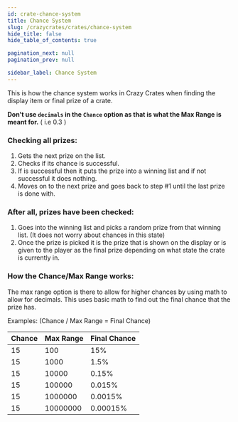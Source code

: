 ```yaml
---
id: crate-chance-system
title: Chance System
slug: /crazycrates/crates/chance-system
hide_title: false
hide_table_of_contents: true

pagination_next: null
pagination_prev: null

sidebar_label: Chance System
---
```


This is how the chance system works in Crazy Crates when finding the display item or final prize of a crate.

**Don't use `decimals` in the `Chance` option as that is what the Max Range is meant for.** ( i.e 0.3 )

### Checking all prizes:
1. Gets the next prize on the list.
2. Checks if its chance is successful.
3. If is successful then it puts the prize into a winning list and if not successful it does nothing.
4. Moves on to the next prize and goes back to step #1 until the last prize is done with.

### After all, prizes have been checked:
1. Goes into the winning list and picks a random prize from that winning list. (It does not worry about chances in this state)
2. Once the prize is picked it is the prize that is shown on the display or is given to the player as the final prize depending on what state the crate is currently in.

### How the Chance/Max Range works:

The max range option is there to allow for higher chances by using math to allow for decimals. This uses basic math to find out the final chance that the prize has.

Examples: (Chance / Max Range = Final Chance)

Chance|Max Range|Final Chance
--|--|--
15|100|15%
15|1000|1.5%
15|10000|0.15%
15|100000|0.015%
15|1000000|0.0015%
15|10000000|0.00015%